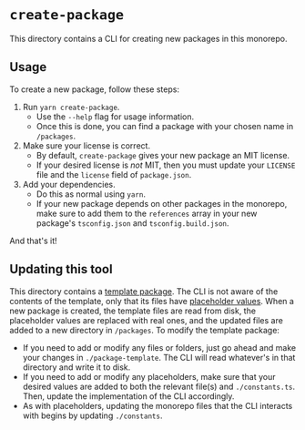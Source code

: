 # `create-package`

This directory contains a CLI for creating new packages in this monorepo.

## Usage

To create a new package, follow these steps:

1. Run `yarn create-package`.
   - Use the `--help` flag for usage information.
   - Once this is done, you can find a package with your chosen name in `/packages`.
2. Make sure your license is correct.
   - By default, `create-package` gives your new package an MIT license.
   - If your desired license is _not_ MIT, then you must update your `LICENSE` file and the `license` field of `package.json`.
3. Add your dependencies.
   - Do this as normal using `yarn`.
   - If your new package depends on other packages in the monorepo, make sure to add them to the `references` array in your new package's `tsconfig.json` and `tsconfig.build.json`.

And that's it!

## Updating this tool

This directory contains a [template package](./package-template). The CLI is not aware of the contents of the template, only that its files have [placeholder values](./constants.ts). When a new package is created, the template files are read from disk, the placeholder values are replaced with real ones, and the updated files are added to a new directory in `/packages`. To modify the template package:

- If you need to add or modify any files or folders, just go ahead and make your changes in `./package-template`. The CLI will read whatever's in that directory and write it to disk.
- If you need to add or modify any placeholders, make sure that your desired values are added to both the relevant file(s) and `./constants.ts`. Then, update the implementation of the CLI accordingly.
- As with placeholders, updating the monorepo files that the CLI interacts with begins by updating `./constants`.
